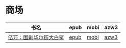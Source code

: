 # 商场

| 书名 | epub | mobi | azw3 |
| --- | --- | --- | --- |
| [亿万：围剿华尔街大白鲨](http://ct.dalanmei.com/f/31084289-571919205-21ce02) | [epub](http://ct.dalanmei.com/f/31084289-571919205-21ce02) | [mobi](http://ct.dalanmei.com/f/31084289-571558929-c0c82e) | [azw3](http://ct.dalanmei.com/f/31084289-572076275-ea7e4f) |
